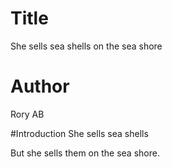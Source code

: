 # Title
She sells sea shells on the sea shore

# Author
Rory AB

#Introduction
She sells sea shells

But she sells them on the sea shore.
